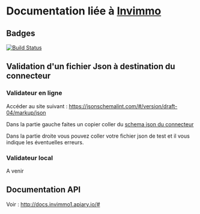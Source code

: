 # Documentation liée à [Invimmo](https://www.invimmo.immo/)

## Badges

[![Build Status](https://travis-ci.org/quadra-diffusion/invimmo-docs.svg?branch=master)](https://travis-ci.org/quadra-diffusion/invimmo-docs)

## Validation d'un fichier Json à destination du connecteur

### Validateur en ligne

Accéder au site suivant : https://jsonschemalint.com/#/version/draft-04/markup/json

Dans la partie gauche faites un copier coller du [schema json du connecteur](https://raw.githubusercontent.com/quadra-diffusion/invimmo-docs/master/patrimoine.schema.json)

Dans la partie droite vous pouvez coller votre fichier json de test et il vous indique les éventuelles erreurs.

### Validateur local

A venir

## Documentation API

Voir : http://docs.invimmo1.apiary.io/#

